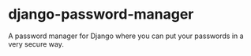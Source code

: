 # django-password-manager
A password manager for Django where you can put your passwords in a very secure way.

